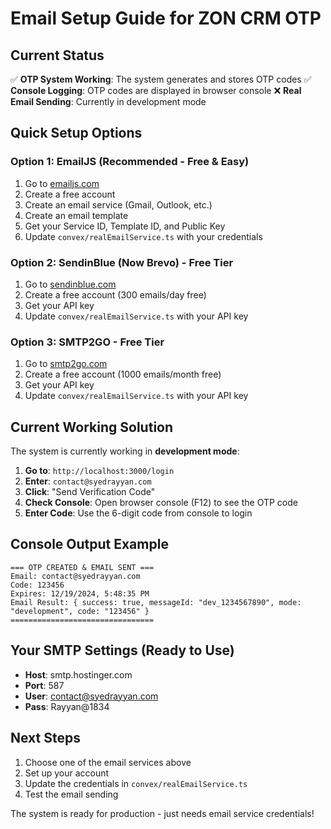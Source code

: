 # Email Setup Guide for ZON CRM OTP

## Current Status
✅ **OTP System Working**: The system generates and stores OTP codes
✅ **Console Logging**: OTP codes are displayed in browser console
❌ **Real Email Sending**: Currently in development mode

## Quick Setup Options

### Option 1: EmailJS (Recommended - Free & Easy)
1. Go to [emailjs.com](https://www.emailjs.com)
2. Create a free account
3. Create an email service (Gmail, Outlook, etc.)
4. Create an email template
5. Get your Service ID, Template ID, and Public Key
6. Update `convex/realEmailService.ts` with your credentials

### Option 2: SendinBlue (Now Brevo) - Free Tier
1. Go to [sendinblue.com](https://www.sendinblue.com)
2. Create a free account (300 emails/day free)
3. Get your API key
4. Update `convex/realEmailService.ts` with your API key

### Option 3: SMTP2GO - Free Tier
1. Go to [smtp2go.com](https://www.smtp2go.com)
2. Create a free account (1000 emails/month free)
3. Get your API key
4. Update `convex/realEmailService.ts` with your API key

## Current Working Solution

The system is currently working in **development mode**:

1. **Go to**: `http://localhost:3000/login`
2. **Enter**: `contact@syedrayyan.com`
3. **Click**: "Send Verification Code"
4. **Check Console**: Open browser console (F12) to see the OTP code
5. **Enter Code**: Use the 6-digit code from console to login

## Console Output Example
```
=== OTP CREATED & EMAIL SENT ===
Email: contact@syedrayyan.com
Code: 123456
Expires: 12/19/2024, 5:48:35 PM
Email Result: { success: true, messageId: "dev_1234567890", mode: "development", code: "123456" }
================================
```

## Your SMTP Settings (Ready to Use)
- **Host**: smtp.hostinger.com
- **Port**: 587
- **User**: contact@syedrayyan.com
- **Pass**: Rayyan@1834

## Next Steps
1. Choose one of the email services above
2. Set up your account
3. Update the credentials in `convex/realEmailService.ts`
4. Test the email sending

The system is ready for production - just needs email service credentials!

